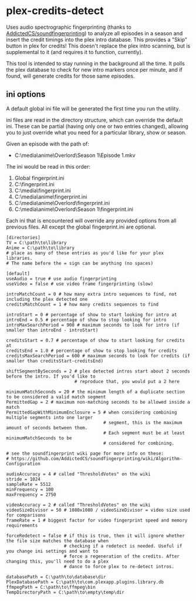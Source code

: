 # plex-credits-detect
Uses audio spectrographic fingerprinting (thanks to [AddictedCS/soundfingerprinting](https://github.com/AddictedCS/soundfingerprinting "AddictedCS/soundfingerprinting")) to analyze all episodes in a season and insert the credit timings into the plex intro database.
This provides a "Skip" button in plex for credits!
This doesn't replace the plex intro scanning, but is supplemental to it (and requires it to function, currently).

This tool is intended to stay running in the background all the time. It polls the plex database to check for new intro markers once per minute, and if found, will generate credits for those same episodes.

## ini options
A default global ini file will be generated the first time you run the utility.

ini files are read in the directory structure, which can override the default ini. These can be partial (having only one or two entries changed), allowing you to just override what you need for a particular library, show or season.

Given an episode with the path of:
- C:\media\anime\Overlord\Season 1\Episode 1.mkv

The ini would be read in this order:
1. Global fingerprint.ini
2. C:\fingerprint.ini
3. C:\media\fingerprint.ini
4. C:\media\anime\fingerprint.ini
5. C:\media\anime\Overlord\fingerprint.ini
6. C:\media\anime\Overlord\Season 1\fingerprint.ini

Each ini that is encountered will override any provided options from all previous files. All except the global fingerprint.ini are optional.

```dosini
[directories]
TV = C:\path\to\library
Anime = C:\path\to\library
# place as many of these entries as you'd like for your plex libraries. 
# The name before the = sign can be anything (no spaces)

[default]
useAudio = true # use audio fingerprinting
useVideo = false # use video frame fingerprinting (slow)

introMatchCount = 0 # how many extra intro sequences to find, not including the plex detected one
creditsMatchCount = 1 # how many credits sequences to find

introStart = 0 # percentage of show to start looking for intro at
introEnd = 0.5 # percentage of show to stop looking for intro
introMaxSearchPeriod = 900 # maximum seconds to look for intro (if smaller than introEnd - introStart)

creditsStart = 0.7 # percentage of show to start looking for credits at
creditsEnd = 1.0 # percentage of show to stop looking for credits
creditsMaxSearchPeriod = 600 # maximum seconds to look for credits (if smaller than creditsStart-creditsEnd)

shiftSegmentBySeconds = 2 # plex detected intros start about 2 seconds before the intro. If you'd like to  
                          # reproduce that, you would put a 2 here

minimumMatchSeconds = 20 # the minimum length of a duplicate section to be considered a valid match segment
PermittedGap = 2 # maximum non-matching seconds to be allowed inside a match
PermittedGapWithMinimumEnclosure = 5 # when considering combining multiple segments into one larger 
                                     # segment, this is the maximum amount of seconds between them. 
                                     # Each segment must be at least minimumMatchSeconds to be 
                                     # considered for combining.

# see the soundfingerprint wiki page for more info on these: 
# https://github.com/AddictedCS/soundfingerprinting/wiki/Algorithm-Configuration

audioAccuracy = 4 # called "ThresholdVotes" on the wiki
stride = 1024 
sampleRate = 5512
minFrequency = 100
maxFrequency = 2750

videoAccuracy = 2 # called "ThresholdVotes" on the wiki
videoSizeDivisor = 50 # 1080x1080 / videoSizeDivisor = video size used for comparisons
frameRate = 1 # biggest factor for video fingerprint speed and memory requirements

forceRedetect = false # if this is true, then it will ignore whether the file size matches the database when  
                      # checking if a redetect is needed. Useful if you change ini settings and want to   
                      # force a regeneration of the credits. After changing this, you'll need to do a plex 
                      # dance to force plex to re-detect intros.

databasePath = C:\path\to\database\dir
PlexDatabasePath = C:\path\to\com.plexapp.plugins.library.db
ffmpegPath = C:\path\to\ffmpeg\bin
TempDirectoryPath = C:\path\to\empty\temp\dir
```



